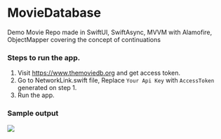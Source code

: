 # MovieDatabase
Demo Movie Repo made in SwiftUI, SwiftAsync, MVVM with Alamofire, ObjectMapper covering the concept of continuations

### Steps to run the app.
1. Visit https://www.themoviedb.org and get access token.
2. Go to NetworkLink.swift file, Replace `Your Api Key` with `AccessToken` generated on step 1.
3. Run the app.

### Sample output
![](MovieDatabase.gif)
